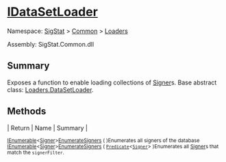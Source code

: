# [IDataSetLoader](./IDataSetLoader.md)

Namespace: [SigStat]() > [Common](./../README.md) > [Loaders](./README.md)

Assembly: SigStat.Common.dll

## Summary
Exposes a function to enable loading collections of [Signer](https://github.com/hargitomi97/sigstat/blob/master/docs/md/SigStat/Common/Signer.md)s.  Base abstract class: [Loaders.DataSetLoader](https://github.com/hargitomi97/sigstat/blob/master/docs/md/SigStat/Common/Loaders/DataSetLoader.md).

## Methods

| Return | Name | Summary | 

<sub>[IEnumerable](https://docs.microsoft.com/en-us/dotnet/api/System.Collections.Generic.IEnumerable-1)\<[Signer](./../Signer.md)></sub><sub>[EnumerateSigners](./Methods/IDataSetLoader-100663880.md) (  )</sub><sub>Enumerates all signers of the database</sub>
<sub>[IEnumerable](https://docs.microsoft.com/en-us/dotnet/api/System.Collections.Generic.IEnumerable-1)\<[Signer](./../Signer.md)></sub><sub>[EnumerateSigners](./Methods/IDataSetLoader-100663881.md) ( [`Predicate`](https://docs.microsoft.com/en-us/dotnet/api/System.Predicate-1)\<[`Signer`](./../Signer.md)> )</sub><sub>Enumerates all [Signer](https://github.com/hargitomi97/sigstat/blob/master/docs/md/SigStat/Common/Signer.md)s that match the `signerFilter`.</sub>


